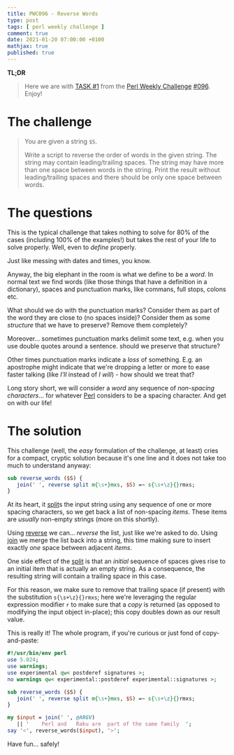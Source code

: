 ```yaml
---
title: PWC096 - Reverse Words
type: post
tags: [ perl weekly challenge ]
comment: true
date: 2021-01-20 07:00:00 +0100
mathjax: true
published: true
---
```


**TL;DR**

> Here we are with [TASK #1][] from the [Perl Weekly Challenge][]
> [#096][]. Enjoy!

# The challenge

> You are given a string `$S`.
>
> Write a script to reverse the order of words in the given string. The
> string may contain leading/trailing spaces. The string may have more
> than one space between words in the string. Print the result without
> leading/trailing spaces and there should be only one space between
> words.

# The questions

This is the typical challenge that takes nothing to solve for 80% of the
cases (including 100% of the examples!) but takes the rest of your life
to solve properly. Well, even to *define* properly.

Just like messing with dates and times, you know.

Anyway, the big elephant in the room is what we define to be a *word*.
In normal text we find words (like those things that have a definition
in a dictionary), spaces and punctuation marks, like commans, full
stops, colons etc.

What should we do with the punctuation marks? Consider them as part of
the word they are close to (no spaces inside)? Consider them as some
*structure* that we have to preserve? Remove them completely?

Moreover... sometimes punctuation marks delimit some text, e.g. when you
use double quotes around a sentence. should we preserve that structure?

Other times punctuation marks indicate a *loss* of something. E.g. an
apostrophe might indicate that we're dropping a letter or more to ease faster
talking (like *I'll* instead of *I will*) - how should we treat that?

Long story short, we will consider a *word* any sequence of *non-spacing
characters*... for whatever [Perl][] considers to be a spacing
character. And get on with our life!

# The solution

This challenge (well, the *easy* formulation of the challenge, at
least) cries for a compact, cryptic solution because it's one line and
it does not take too much to understand anyway:

```perl
sub reverse_words ($S) {
   join(' ', reverse split m{\s+}mxs, $S) =~ s{\s+\z}{}rmxs;
}
```

At its heart, it [split][]s the input string using any sequence of one
or more spacing characters, so we get back a list of non-spacing
*items*. These items are *usually* non-empty strings (more on this
shortly).

Using [reverse][] we can... *reverse* the list, just like we're asked to
do. Using [join][] we merge the list back into a string, this time
making sure to insert exactly *one* space between adjacent *items*.

One side effect of the [split][] is that an *initial* sequence of spaces
gives rise to an initial item that is actually an empty string. As a
consequence, the resulting string will contain a trailing space in this
case.

For this reason, we make sure to remove that trailing space (if present)
with the substitution `s{\s+\z}{}rmxs`; here we're leveraging the
regular expression modifier `r` to make sure that a *copy* is returned
(as opposed to modifying the input object in-place); this copy doubles
down as our result value.

This is really it! The whole program, if you're curious or just fond of
copy-and-paste:

```perl
#!/usr/bin/env perl
use 5.024;
use warnings;
use experimental qw< postderef signatures >;
no warnings qw< experimental::postderef experimental::signatures >;

sub reverse_words ($S) {
   join(' ', reverse split m{\s+}mxs, $S) =~ s{\s+\z}{}rmxs;
}

my $input = join(' ', @ARGV)
   || '    Perl and   Raku are  part of the same family  ';
say '<', reverse_words($input), '>';
```

Have fun... safely!

[Perl Weekly Challenge]: https://perlweeklychallenge.org/
[#096]: https://perlweeklychallenge.org/blog/perl-weekly-challenge-096/
[TASK #1]: https://perlweeklychallenge.org/blog/perl-weekly-challenge-096/#TASK1
[Perl]: https://www.perl.org/
[split]: https://perldoc.pl/functions/split
[reverse]: https://perldoc.pl/functions/reverse
[join]: https://perldoc.pl/functions/join
